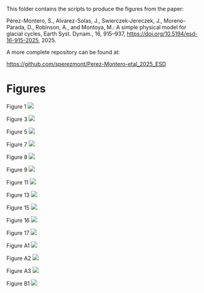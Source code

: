 This folder contains the scripts to produce the figures from the paper:

Pérez-Montero, S., Alvarez-Solas, J., Swierczek-Jereczek, J., Moreno-Parada, D., Robinson, A., and Montoya, M.: A simple physical model for glacial cycles, Earth Syst. Dynam., 16, 915–937, https://doi.org/10.5194/esd-16-915-2025, 2025. 

A more complete repository can be found at:

https://github.com/sperezmont/Perez-Montero-etal_2025_ESD

# Figures

Figure 1
![](plots/fig01.png)

Figure 3
![](plots/fig03.png)

Figure 5
![](plots/fig05.png)

Figure 7
![](plots/fig07.png)

Figure 8
![](plots/fig08.png)

Figure 9
![](plots/fig09.png)

Figure 11
![](plots/fig11.png)

Figure 13
![](plots/fig13.png)

Figure 15
![](plots/fig15.png)

Figure 16
![](plots/fig16.png)

Figure 17
![](plots/fig17.png)

Figure A1
![](plots/figA1.png)

Figure A2
![](plots/figA2.png)

Figure A3
![](plots/figA3.png)

Figure B1
![](plots/absolute_periodograms.png)

